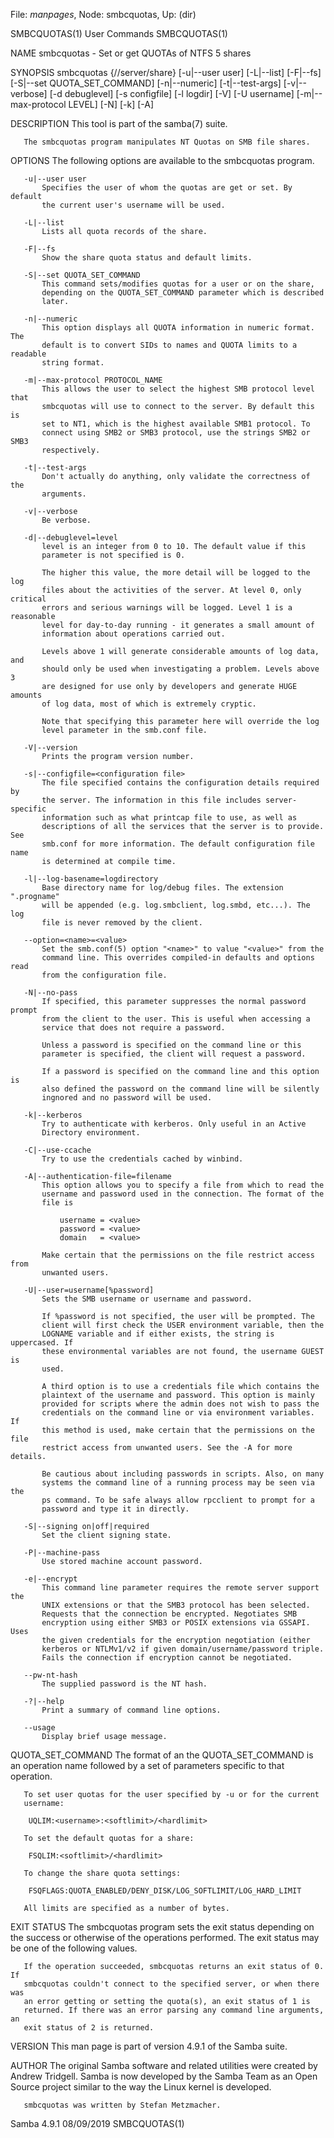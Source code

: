 File: *manpages*,  Node: smbcquotas,  Up: (dir)

SMBCQUOTAS(1)                    User Commands                   SMBCQUOTAS(1)



NAME
       smbcquotas - Set or get QUOTAs of NTFS 5 shares

SYNOPSIS
       smbcquotas {//server/share} [-u|--user user] [-L|--list] [-F|--fs]
        [-S|--set QUOTA_SET_COMMAND] [-n|--numeric] [-t|--test-args]
        [-v|--verbose] [-d debuglevel] [-s configfile] [-l logdir] [-V]
        [-U username] [-m|--max-protocol LEVEL] [-N] [-k] [-A]

DESCRIPTION
       This tool is part of the samba(7) suite.

       The smbcquotas program manipulates NT Quotas on SMB file shares.

OPTIONS
       The following options are available to the smbcquotas program.

       -u|--user user
           Specifies the user of whom the quotas are get or set. By default
           the current user's username will be used.

       -L|--list
           Lists all quota records of the share.

       -F|--fs
           Show the share quota status and default limits.

       -S|--set QUOTA_SET_COMMAND
           This command sets/modifies quotas for a user or on the share,
           depending on the QUOTA_SET_COMMAND parameter which is described
           later.

       -n|--numeric
           This option displays all QUOTA information in numeric format. The
           default is to convert SIDs to names and QUOTA limits to a readable
           string format.

       -m|--max-protocol PROTOCOL_NAME
           This allows the user to select the highest SMB protocol level that
           smbcquotas will use to connect to the server. By default this is
           set to NT1, which is the highest available SMB1 protocol. To
           connect using SMB2 or SMB3 protocol, use the strings SMB2 or SMB3
           respectively.

       -t|--test-args
           Don't actually do anything, only validate the correctness of the
           arguments.

       -v|--verbose
           Be verbose.

       -d|--debuglevel=level
           level is an integer from 0 to 10. The default value if this
           parameter is not specified is 0.

           The higher this value, the more detail will be logged to the log
           files about the activities of the server. At level 0, only critical
           errors and serious warnings will be logged. Level 1 is a reasonable
           level for day-to-day running - it generates a small amount of
           information about operations carried out.

           Levels above 1 will generate considerable amounts of log data, and
           should only be used when investigating a problem. Levels above 3
           are designed for use only by developers and generate HUGE amounts
           of log data, most of which is extremely cryptic.

           Note that specifying this parameter here will override the log
           level parameter in the smb.conf file.

       -V|--version
           Prints the program version number.

       -s|--configfile=<configuration file>
           The file specified contains the configuration details required by
           the server. The information in this file includes server-specific
           information such as what printcap file to use, as well as
           descriptions of all the services that the server is to provide. See
           smb.conf for more information. The default configuration file name
           is determined at compile time.

       -l|--log-basename=logdirectory
           Base directory name for log/debug files. The extension ".progname"
           will be appended (e.g. log.smbclient, log.smbd, etc...). The log
           file is never removed by the client.

       --option=<name>=<value>
           Set the smb.conf(5) option "<name>" to value "<value>" from the
           command line. This overrides compiled-in defaults and options read
           from the configuration file.

       -N|--no-pass
           If specified, this parameter suppresses the normal password prompt
           from the client to the user. This is useful when accessing a
           service that does not require a password.

           Unless a password is specified on the command line or this
           parameter is specified, the client will request a password.

           If a password is specified on the command line and this option is
           also defined the password on the command line will be silently
           ingnored and no password will be used.

       -k|--kerberos
           Try to authenticate with kerberos. Only useful in an Active
           Directory environment.

       -C|--use-ccache
           Try to use the credentials cached by winbind.

       -A|--authentication-file=filename
           This option allows you to specify a file from which to read the
           username and password used in the connection. The format of the
           file is

               username = <value>
               password = <value>
               domain   = <value>

           Make certain that the permissions on the file restrict access from
           unwanted users.

       -U|--user=username[%password]
           Sets the SMB username or username and password.

           If %password is not specified, the user will be prompted. The
           client will first check the USER environment variable, then the
           LOGNAME variable and if either exists, the string is uppercased. If
           these environmental variables are not found, the username GUEST is
           used.

           A third option is to use a credentials file which contains the
           plaintext of the username and password. This option is mainly
           provided for scripts where the admin does not wish to pass the
           credentials on the command line or via environment variables. If
           this method is used, make certain that the permissions on the file
           restrict access from unwanted users. See the -A for more details.

           Be cautious about including passwords in scripts. Also, on many
           systems the command line of a running process may be seen via the
           ps command. To be safe always allow rpcclient to prompt for a
           password and type it in directly.

       -S|--signing on|off|required
           Set the client signing state.

       -P|--machine-pass
           Use stored machine account password.

       -e|--encrypt
           This command line parameter requires the remote server support the
           UNIX extensions or that the SMB3 protocol has been selected.
           Requests that the connection be encrypted. Negotiates SMB
           encryption using either SMB3 or POSIX extensions via GSSAPI. Uses
           the given credentials for the encryption negotiation (either
           kerberos or NTLMv1/v2 if given domain/username/password triple.
           Fails the connection if encryption cannot be negotiated.

       --pw-nt-hash
           The supplied password is the NT hash.

       -?|--help
           Print a summary of command line options.

       --usage
           Display brief usage message.

QUOTA_SET_COMMAND
       The format of an the QUOTA_SET_COMMAND is an operation name followed by
       a set of parameters specific to that operation.

       To set user quotas for the user specified by -u or for the current
       username:

        UQLIM:<username>:<softlimit>/<hardlimit>

       To set the default quotas for a share:

        FSQLIM:<softlimit>/<hardlimit>

       To change the share quota settings:

        FSQFLAGS:QUOTA_ENABLED/DENY_DISK/LOG_SOFTLIMIT/LOG_HARD_LIMIT

       All limits are specified as a number of bytes.

EXIT STATUS
       The smbcquotas program sets the exit status depending on the success or
       otherwise of the operations performed. The exit status may be one of
       the following values.

       If the operation succeeded, smbcquotas returns an exit status of 0. If
       smbcquotas couldn't connect to the specified server, or when there was
       an error getting or setting the quota(s), an exit status of 1 is
       returned. If there was an error parsing any command line arguments, an
       exit status of 2 is returned.

VERSION
       This man page is part of version 4.9.1 of the Samba suite.

AUTHOR
       The original Samba software and related utilities were created by
       Andrew Tridgell. Samba is now developed by the Samba Team as an Open
       Source project similar to the way the Linux kernel is developed.

       smbcquotas was written by Stefan Metzmacher.



Samba 4.9.1                       08/09/2019                     SMBCQUOTAS(1)
